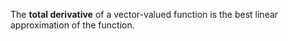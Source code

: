 The **total derivative** of a vector-valued function is the best linear approximation of the function.